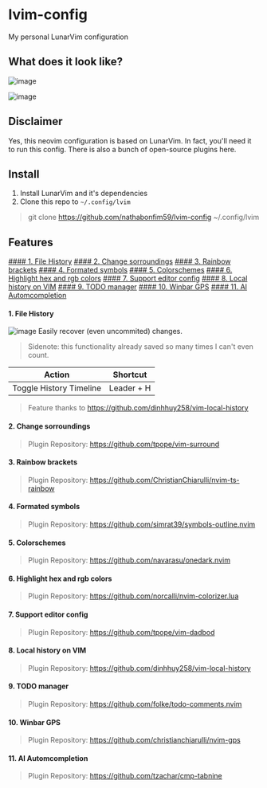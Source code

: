 # lvim-config
My personal LunarVim configuration

## What does it look like?
![image](https://user-images.githubusercontent.com/21281852/172026895-9dfb731e-576c-4f1b-91f1-9e136cc6ab96.png)

![image](https://user-images.githubusercontent.com/21281852/172026926-5bd8de04-a5cc-49e0-995f-ed6008ccceba.png)

## Disclaimer

Yes, this neovim configuration is based on LunarVim. In fact, you'll need it to run this config.
There is also a bunch of open-source plugins here. 

## Install
1. Install LunarVim and it's dependencies
2. Clone this repo to `~/.config/lvim`
> git clone https://github.com/nathabonfim59/lvim-config ~/.config/lvim

## Features
[#### 1. File History](####-1.-file-history)
[#### 2. Change sorroundings](####-2.-change-sorroundings)
[#### 3. Rainbow brackets](####-3.-rainbow-brackets)
[#### 4. Formated symbols](####-4.-formated-symbols)
[#### 5. Colorschemes](####-5.-colorschemes)
[#### 6. Highlight hex and rgb colors](####-6.-highlight-hex-and-rgb-colors)
[#### 7. Support editor config](####-7.-support-editor-config)
[#### 8. Local history on VIM](####-8.-local-history-on-vim)
[#### 9. TODO manager](####-9.-todo-manager)
[#### 10. Winbar GPS](####-10.-winbar-gps)
[#### 11. AI Automcompletion](####-11.-ai-automcompletion)



#### 1. File History
![image](https://user-images.githubusercontent.com/21281852/172027014-8052114e-57b4-434b-91ea-5507788db7f5.png)
Easily recover (even uncommited) changes.
> Sidenote: this functionality already saved so many times I can't even count.

| Action | Shortcut                                         |
|--------|--------------------------------------------------|
|Toggle History Timeline | <kdb>Leader</kbd> + <kdb>H</kbd> | 

> Feature thanks to https://github.com/dinhhuy258/vim-local-history


#### 2. Change sorroundings
> Plugin Repository: https://github.com/tpope/vim-surround


#### 3. Rainbow brackets
> Plugin Repository: https://github.com/ChristianChiarulli/nvim-ts-rainbow


#### 4. Formated symbols
> Plugin Repository: https://github.com/simrat39/symbols-outline.nvim


#### 5. Colorschemes
> Plugin Repository: https://github.com/navarasu/onedark.nvim


#### 6. Highlight hex and rgb colors
> Plugin Repository: https://github.com/norcalli/nvim-colorizer.lua


#### 7. Support editor config
> Plugin Repository: https://github.com/tpope/vim-dadbod


#### 8. Local history on VIM
> Plugin Repository: https://github.com/dinhhuy258/vim-local-history


#### 9. TODO manager
> Plugin Repository: https://github.com/folke/todo-comments.nvim


#### 10. Winbar GPS
> Plugin Repository: https://github.com/christianchiarulli/nvim-gps


#### 11. AI Automcompletion
> Plugin Repository: https://github.com/tzachar/cmp-tabnine

